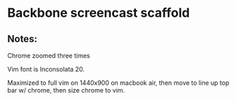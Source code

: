 # Backbone screencast scaffold

## Notes:

Chrome zoomed three times

Vim font is Inconsolata 20.

Maximized to full vim on 1440x900 on macbook air, then move to line up top bar w/ chrome, then size chrome to vim.
